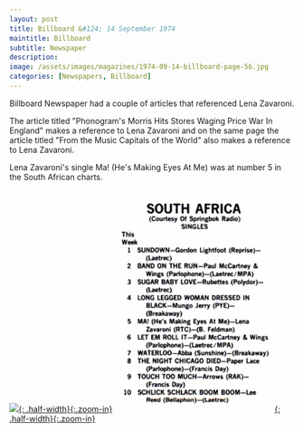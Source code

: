 ```yaml
---
layout: post
title: Billboard &#124; 14 September 1974
maintitle: Billboard
subtitle: Newspaper
description:
image: /assets/images/magazines/1974-09-14-billboard-page-56.jpg
categories: [Newspapers, Billboard]
---
```


Billboard Newspaper had a couple of articles that referenced Lena Zavaroni.

The article titled "Phonogram's Morris Hits Stores Waging Price War In England" makes a reference to Lena Zavaroni and on the same page the article titled "From the Music Capitals of the World" also makes a reference to Lena Zavaroni.

Lena Zavaroni's single Ma! (He's Making Eyes At Me) was at number 5 in the South African charts.

[![](/assets/images/magazines/1974-09-14-billboard-page-56.jpg){: .half-width}{:.zoom-in}](/assets/images/magazines/1974-09-14-billboard-page-56.jpg)
[![](/assets/images/magazines/1974-09-14-billboard-singles.png){: .half-width}{:.zoom-in}](/assets/images/magazines/1974-09-14-billboard-singles.png)

